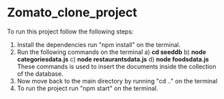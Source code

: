 # Zomato_clone_project

To run this project follow the following steps:
  1) Install the dependencies run "npm install" on the terminal.
  2) Run the following commands on the terminal
          a) **cd seeddb**
          b) **node categoriesdata.js**
          c) **node restaurantsdata.js**
          d) **node foodsdata.js**
      These commands is used to insert the documents inside the collection of the database.
  3) Now move back to the main directory by running "cd .." on the terminal
  4) To run the project run "npm start" on the terminal.
